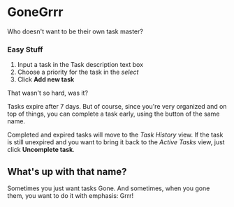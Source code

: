 # GoneGrrr #

Who doesn't want to be their own task master?

### Easy Stuff ###
1. Input a task in the Task description text box
2. Choose a priority for the task in the *select*
3. Click **Add new task**

That wasn't so hard, was it?

Tasks expire after 7 days. But of course, since you're very organized and on top of things, you can complete a task early, using the button of the same name.

Completed and expired tasks will move to the *Task History* view. If the task is still unexpired and you want to bring it back to the *Active Tasks* view, just click **Uncomplete task**.

## What's up with that name? ##
Sometimes you just want tasks Gone. And sometimes, when you gone them, you want to do it with emphasis: Grrr!